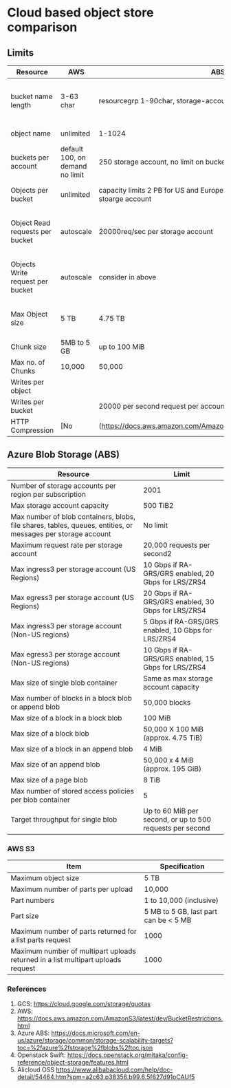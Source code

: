 # Cloud based object store comparison

## Limits

|Resource | AWS|ABS|Swift| GCS|Alicloud|
|-|-|-|-|-|-|
|bucket name length|3-63 char|resourcegrp 1-90char, storage-account 3-24char, container 3-63char|256 bytes|3-64 char, no goole prefix or mispell|3-63  char|
|object name|unlimited|1-1024|1024 bytes|1024|1023|
|buckets per account|default 100, on demand no limit| 250 storage account, no limit on bucket per account|-|-|30 buckets per region|
|Objects per bucket|unlimited| capacity limits 2 PB for US and Europe, 500 TB for all other regions per stoarge account|unlimited|unlimited from forum|unlimited|
|Object Read requests per bucket| autoscale|20000req/sec per storage account|-|5000 reads per second, autoscales as needed|10GBps|
|Objects Write request per bucket|autoscale|consider in above| - |1000 reads per second, autoscales as needed|10GBps|
|Max Object size|5 TB|4.75 TB|5 GB|5 TB| 5 GB, 48GB with multipart|
|Chunk size|5MB to 5 GB| up to 100 MiB|up to 5 GB|-|5GB|
|Max no. of Chunks|10,000| 50,000| 1,000| 32<sup>x</sup>|
|Writes per object||||once per second|
|Writes per bucket||20000 per second request per account||no limits|
|HTTP Compression| [No|(https://docs.aws.amazon.com/AmazonS3/latest/API/API_PutObject.html) |[No](https://docs.microsoft.com/en-us/rest/api/storageservices/put-blob)| |[yes](https://cloud.google.com/storage/docs/transcoding)|


## Azure Blob Storage (ABS)

| Resource                                                                                                     | Limit                                                     |
| ------------------------------------------------------------------------------------------------------------ | --------------------------------------------------------- |
| Number of storage accounts per region per subscription                                                       | 2001                                                      |
| Max storage account capacity                                                                                 | 500 TiB2                                                  |
| Max number of blob containers, blobs, file shares, tables, queues, entities, or messages per storage account | No limit                                                  |
| Maximum request rate per storage account                                                                     | 20,000 requests per second2                               |
| Max ingress3 per storage account (US Regions)                                                                | 10 Gbps if RA-GRS/GRS enabled, 20 Gbps for LRS/ZRS4       |
| Max egress3 per storage account (US Regions)                                                                 | 20 Gbps if RA-GRS/GRS enabled, 30 Gbps for LRS/ZRS4       |
| Max ingress3 per storage account (Non-US regions)                                                            | 5 Gbps if RA-GRS/GRS enabled, 10 Gbps for LRS/ZRS4        |
| Max egress3 per storage account (Non-US regions)                                                             | 10 Gbps if RA-GRS/GRS enabled, 15 Gbps for LRS/ZRS4       |
| Max size of single blob container                                                                            | Same as max storage account capacity                      |
| Max number of blocks in a block blob or append blob                                                          | 50,000 blocks                                             |
| Max size of a block in a block blob                                                                          | 100 MiB                                                   |
| Max size of a block blob                                                                                     | 50,000 X 100 MiB (approx. 4.75 TiB)                       |
| Max size of a block in an append blob                                                                        | 4 MiB                                                     |
| Max size of an append blob                                                                                   | 50,000 x 4 MiB (approx. 195 GiB)                          |
| Max size of a page blob                                                                                      | 8 TiB                                                     |
| Max number of stored access policies per blob container                                                      | 5                                                         |
| Target throughput for single blob                                                                            | Up to 60 MiB per second, or up to 500 requests per second |

### AWS S3

|Item|	Specification|
|-|-|
|Maximum object size	|5 TB|
|Maximum number of parts per upload|	10,000|
|Part numbers	|1 to 10,000 (inclusive)|
|Part size|	5 MB to 5 GB, last part can be < 5 MB|
|Maximum number of parts returned for a list parts request|	1000|
|Maximum number of multipart uploads returned in a list multipart uploads request|	1000|


### References
1. GCS: <https://cloud.google.com/storage/quotas>
1. AWS: <https://docs.aws.amazon.com/AmazonS3/latest/dev/BucketRestrictions.html>
1. Azure ABS: <https://docs.microsoft.com/en-us/azure/storage/common/storage-scalability-targets?toc=%2fazure%2fstorage%2fblobs%2ftoc.json>
1. Openstack Swift: <https://docs.openstack.org/mitaka/config-reference/object-storage/features.html>
1. Alicloud OSS https://www.alibabacloud.com/help/doc-detail/54464.htm?spm=a2c63.p38356.b99.6.5f627d91oCAUf5